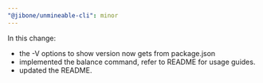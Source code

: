 ```yaml
---
"@jibone/unmineable-cli": minor
---
```


In this change:

- the -V options to show version now gets from package.json
- implemented the balance command, refer to README for usage guides.
- updated the README.
